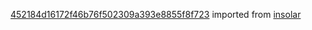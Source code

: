 [452184d16172f46b76f502309a393e8855f8f723](https://github.com/insolar/insolar/commit/452184d16172f46b76f502309a393e8855f8f723) imported from [insolar](https://github.com/insolar/insolar)
